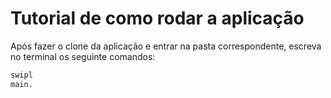 <h1>Tutorial de como rodar a aplicação</h1>
<p>Após fazer o clone da aplicação e entrar na pasta correspondente, escreva no terminal os seguinte comandos: </p>

```pl
swipl
main.
```